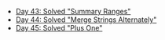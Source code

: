 - [Day 43: Solved "Summary Ranges"](./Day43.md)
- [Day 44: Solved "Merge Strings Alternately"](./Day44.md)
- [Day 45: Solved "Plus One"](./Day45.md)
